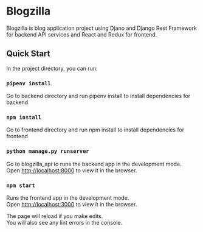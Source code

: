 # Blogzilla

Blogzilla is blog application project using Djano and Django Rest Framework for backend API services and React and Redux for frontend.

## Quick Start

In the project directory, you can run:

### `pipenv install`

Go to backend directory and run pipenv install to install dependencies for backend

### `npm install`

Go to frontend directory and run npm install to install dependencies for frontend

### `python manage.py runserver`

Go to blogzilla_api to runs the backend app in the development mode.<br>
Open [http://localhost:8000](http://localhost:8000) to view it in the browser.

### `npm start`

Runs the frontend app in the development mode.<br>
Open [http://localhost:3000](http://localhost:3000) to view it in the browser.

The page will reload if you make edits.<br>
You will also see any lint errors in the console.
